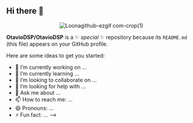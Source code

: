 ## Hi there 👋
<div align="center">

![Loonagithub-ezgif com-crop(1)](https://github.com/user-attachments/assets/cce36167-0847-4917-82ff-96a43696d8d0)


</div>

**OtavioDSP/OtavioDSP** is a ✨ _special_ ✨ repository because its `README.md` (this file) appears on your GitHub profile.

Here are some ideas to get you started:

- 🔭 I’m currently working on ...
- 🌱 I’m currently learning ...
- 👯 I’m looking to collaborate on ...
- 🤔 I’m looking for help with ...
- 💬 Ask me about ...
- 📫 How to reach me: ...
- 😄 Pronouns: ...
- ⚡ Fun fact: ...
-->
